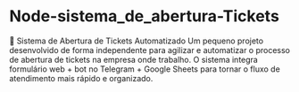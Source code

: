 # Node-sistema_de_abertura-Tickets
🚀 Sistema de Abertura de Tickets Automatizado  Um pequeno projeto desenvolvido de forma independente para agilizar e automatizar o processo de abertura de tickets na empresa onde trabalho. O sistema integra formulário web + bot no Telegram + Google Sheets para tornar o fluxo de atendimento mais rápido e organizado.
